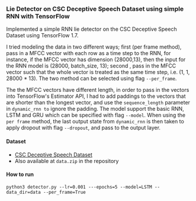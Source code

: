 ### Lie Detector on CSC Deceptive Speech Dataset using simple RNN with TensorFlow

Implemented a simple RNN lie detector on the CSC Deceptive Speech Dataset using TensorFlow 1.7.

I tried modeling the data in two different ways; first (per frame method), pass in a MFCC vector with each row as a time step to the RNN, for instance, if the MFCC vector has dimension (28000,13), then the input for the RNN model is (28000, batch_size, 13); second , pass in the MFCC vector such that the whole vector is treated as the same time step, i.e. (1, 1, 28000 * 13). The two method can be selected using flag `--per_frame`.

The the MFCC vectors have different length, in order to pass in the vectors into TensorFlow's Estimator API, I had to add paddings to the vectors that are shorter than the longest vector, and use the `sequence_length` parameter in `dynamic_rnn to` ignore the padding. The model support the basic RNN, LSTM and GRU which can be specified with flag `--model`. When using the `per frame` method, the last output state from `dynamic_rnn` is then taken to apply dropout with flag `--dropout`, and pass to the output layer.

#### Dataset
- [CSC Deceptive Speech Dataset](https://catalog.ldc.upenn.edu/LDC2013S09)
- Also available at `data.zip` in the repository

#### How to run
`python3 detector.py --lr=0.001 ---epochs=5 --model=LSTM --data_dir=data --per_frame=True`
